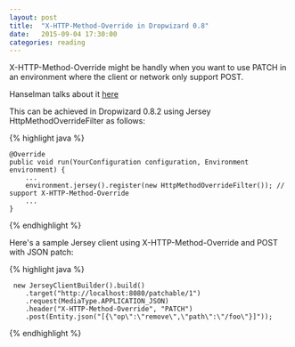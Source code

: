 ```yaml
---
layout: post
title:  "X-HTTP-Method-Override in Dropwizard 0.8"
date:   2015-09-04 17:30:00
categories: reading 
---
```


X-HTTP-Method-Override might be handly when you want to use PATCH in an environment where the client or network only support POST.

Hanselman talks about it [here][Hanselman]

This can be achieved in Dropwizard 0.8.2 using Jersey HttpMethodOverrideFilter as follows:

{% highlight java %}
 
 	@Override
    public void run(YourConfiguration configuration, Environment environment) {
        ...
        environment.jersey().register(new HttpMethodOverrideFilter()); // support X-HTTP-Method-Override
        ...
    }

{% endhighlight %}

Here's a sample Jersey client using X-HTTP-Method-Override and POST with JSON patch:

{% highlight java %}

 	 new JerseyClientBuilder().build()
 	 	.target("http://localhost:8080/patchable/1")
        .request(MediaType.APPLICATION_JSON)
        .header("X-HTTP-Method-Override", "PATCH")
        .post(Entity.json("[{\"op\":\"remove\",\"path\":\"/foo\"}]"));

{% endhighlight %}

[Hanselman]:http://www.hanselman.com/blog/HTTPPUTOrDELETENotAllowedUseXHTTPMethodOverrideForYourRESTServiceWithASPNETWebAPI.aspx
